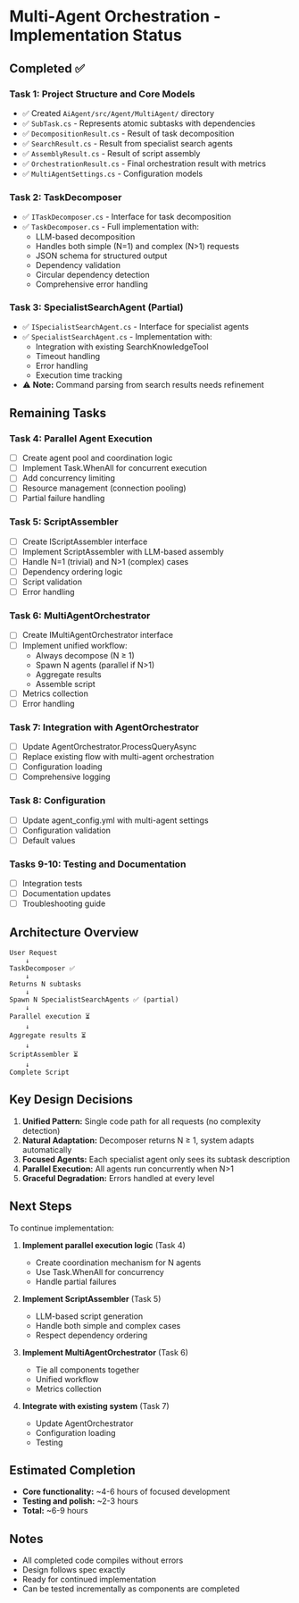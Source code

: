 # Multi-Agent Orchestration - Implementation Status

## Completed ✅

### Task 1: Project Structure and Core Models
- ✅ Created `AiAgent/src/Agent/MultiAgent/` directory
- ✅ `SubTask.cs` - Represents atomic subtasks with dependencies
- ✅ `DecompositionResult.cs` - Result of task decomposition
- ✅ `SearchResult.cs` - Result from specialist search agents
- ✅ `AssemblyResult.cs` - Result of script assembly
- ✅ `OrchestrationResult.cs` - Final orchestration result with metrics
- ✅ `MultiAgentSettings.cs` - Configuration models

### Task 2: TaskDecomposer
- ✅ `ITaskDecomposer.cs` - Interface for task decomposition
- ✅ `TaskDecomposer.cs` - Full implementation with:
  - LLM-based decomposition
  - Handles both simple (N=1) and complex (N>1) requests
  - JSON schema for structured output
  - Dependency validation
  - Circular dependency detection
  - Comprehensive error handling

### Task 3: SpecialistSearchAgent (Partial)
- ✅ `ISpecialistSearchAgent.cs` - Interface for specialist agents
- ✅ `SpecialistSearchAgent.cs` - Implementation with:
  - Integration with existing SearchKnowledgeTool
  - Timeout handling
  - Error handling
  - Execution time tracking
- ⚠️ **Note:** Command parsing from search results needs refinement

## Remaining Tasks

### Task 4: Parallel Agent Execution
- [ ] Create agent pool and coordination logic
- [ ] Implement Task.WhenAll for concurrent execution
- [ ] Add concurrency limiting
- [ ] Resource management (connection pooling)
- [ ] Partial failure handling

### Task 5: ScriptAssembler
- [ ] Create IScriptAssembler interface
- [ ] Implement ScriptAssembler with LLM-based assembly
- [ ] Handle N=1 (trivial) and N>1 (complex) cases
- [ ] Dependency ordering logic
- [ ] Script validation
- [ ] Error handling

### Task 6: MultiAgentOrchestrator
- [ ] Create IMultiAgentOrchestrator interface
- [ ] Implement unified workflow:
  - Always decompose (N ≥ 1)
  - Spawn N agents (parallel if N>1)
  - Aggregate results
  - Assemble script
- [ ] Metrics collection
- [ ] Error handling

### Task 7: Integration with AgentOrchestrator
- [ ] Update AgentOrchestrator.ProcessQueryAsync
- [ ] Replace existing flow with multi-agent orchestration
- [ ] Configuration loading
- [ ] Comprehensive logging

### Task 8: Configuration
- [ ] Update agent_config.yml with multi-agent settings
- [ ] Configuration validation
- [ ] Default values

### Tasks 9-10: Testing and Documentation
- [ ] Integration tests
- [ ] Documentation updates
- [ ] Troubleshooting guide

## Architecture Overview

```
User Request
    ↓
TaskDecomposer ✅
    ↓
Returns N subtasks
    ↓
Spawn N SpecialistSearchAgents ✅ (partial)
    ↓
Parallel execution ⏳
    ↓
Aggregate results ⏳
    ↓
ScriptAssembler ⏳
    ↓
Complete Script
```

## Key Design Decisions

1. **Unified Pattern:** Single code path for all requests (no complexity detection)
2. **Natural Adaptation:** Decomposer returns N ≥ 1, system adapts automatically
3. **Focused Agents:** Each specialist agent only sees its subtask description
4. **Parallel Execution:** All agents run concurrently when N>1
5. **Graceful Degradation:** Errors handled at every level

## Next Steps

To continue implementation:

1. **Implement parallel execution logic** (Task 4)
   - Create coordination mechanism for N agents
   - Use Task.WhenAll for concurrency
   - Handle partial failures

2. **Implement ScriptAssembler** (Task 5)
   - LLM-based script generation
   - Handle both simple and complex cases
   - Respect dependency ordering

3. **Implement MultiAgentOrchestrator** (Task 6)
   - Tie all components together
   - Unified workflow
   - Metrics collection

4. **Integrate with existing system** (Task 7)
   - Update AgentOrchestrator
   - Configuration loading
   - Testing

## Estimated Completion

- **Core functionality:** ~4-6 hours of focused development
- **Testing and polish:** ~2-3 hours
- **Total:** ~6-9 hours

## Notes

- All completed code compiles without errors
- Design follows spec exactly
- Ready for continued implementation
- Can be tested incrementally as components are completed
